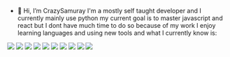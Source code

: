 - 👋 Hi, I’m CrazySamuray I'm a mostly self taught developer and I currently mainly use python
my current goal is to master javascript and react but I dont have much time to do so because of my work
I enjoy learning languages and using new tools and what I currently know is:

<img   src="https://camo.githubusercontent.com/895b22c9deb1a110a756a9cfa37038ea6a4c7fa8435e2b26cdab78d18a11f57c/68747470733a2f2f696d672e736869656c64732e696f2f62616467652f2d507974686f6e2d3030376166663f7374796c653d666c6174266c6f676f3d707974686f6e266c6f676f436f6c6f723d7768697465"/>
<img   src="https://camo.githubusercontent.com/ca4a831e9bb07036a20e7b723a9b095e30bea5ce9bbc24492d0adb09dab33813/68747470733a2f2f696d672e736869656c64732e696f2f62616467652f2d4a6176612d6536366131373f7374796c653d666c6174266c6f676f3d6f70656e6a646b266c6f676f436f6c6f723d7768697465"/>
<img   src="https://camo.githubusercontent.com/e1a7727effea6ecce1a205f66f2ee3ede8a774149648835ced51b0e9b1c3b6e7/68747470733a2f2f696d672e736869656c64732e696f2f62616467652f2d4a534f4e2d3033616436343f7374796c653d666c6174266c6f676f3d6a736f6e266c6f676f436f6c6f723d7768697465"/>
<img   src="https://camo.githubusercontent.com/80af3fbf751beeba0e0882ac6b1c20b103740cec340d806806d38dc94430fafd/68747470733a2f2f696d672e736869656c64732e696f2f62616467652f2d48544d4c2d6465363430303f7374796c653d666c6174266c6f676f3d68746d6c35266c6f676f436f6c6f723d7768697465"/>
<img   src="https://camo.githubusercontent.com/93a5929b25332b3be041731397c3738ec54bc8c6aed7621df48e9d6c07a4c184/68747470733a2f2f696d672e736869656c64732e696f2f62616467652f2d4353532d3638313061333f7374796c653d666c6174266c6f676f3d63737333266c6f676f436f6c6f723d7768697465"/>
<img   src="https://camo.githubusercontent.com/0ce831a15f141acfc7c9aabe1b705c3dd822485e39291eb24e8c5bd65753124d/68747470733a2f2f696d672e736869656c64732e696f2f62616467652f2d4769744875622d3030303030303f7374796c653d666c6174266c6f676f3d676974687562266c6f676f436f6c6f723d7768697465"/>
<img   src="https://camo.githubusercontent.com/eaf38cd525013f2184c0f91dcb3f9a393bb22ba16708cd037cf46985385ae30d/68747470733a2f2f696d672e736869656c64732e696f2f62616467652f2d4769742d6533376633323f7374796c653d666c6174266c6f676f3d676974266c6f676f436f6c6f723d7768697465"/>
<img   src="https://camo.githubusercontent.com/2a831c62069f0c7649d0c229ecff154053ea0f6937af8e51c861c8990cde0abf/68747470733a2f2f696d672e736869656c64732e696f2f62616467652f2d466c61736b2d3033613361363f7374796c653d666c6174266c6f676f3d666c61736b266c6f676f436f6c6f723d7768697465"/>
<img   src="https://camo.githubusercontent.com/4c36d17ee21fddac98536a27057134c5f299c592efaf19a2d781415ed552fde1/68747470733a2f2f696d672e736869656c64732e696f2f62616467652f2d506f73746d616e2d6261363930363f7374796c653d666c6174266c6f676f3d706f73746d616e266c6f676f436f6c6f723d7768697465"/>
<img   src="https://camo.githubusercontent.com/77bff00df69835f0ea46b8ef6b3335d831578c75987d105e479069e6de234d30/68747470733a2f2f696d672e736869656c64732e696f2f62616467652f2d426173682d3262323966663f7374796c653d666c6174266c6f676f3d676e7525323062617368266c6f676f436f6c6f723d7768697465"/>


